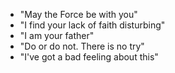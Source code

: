 - "May the Force be with you"
- "I find your lack of faith disturbing"
- "I am your father"
- "Do or do not. There is no try"
- "I've got  a bad feeling about this"
